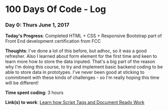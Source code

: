 # 100 Days Of Code - Log

<!--### Day 0: February 30, 2016 (Example 1)
##### (delete me or comment me out)

**Today's Progress**: Fixed CSS, worked on canvas functionality for the app.

**Thoughts:** I really struggled with CSS, but, overall, I feel like I am slowly getting better at it. Canvas is still new for me, but I managed to figure out some basic functionality.

**Link to work:** [Calculator App](http://www.example.com)

### Day 0: February 30, 2016 (Example 2)
##### (delete me or comment me out)

**Today's Progress**: Fixed CSS, worked on canvas functionality for the app.

**Thoughts**: I really struggled with CSS, but, overall, I feel like I am slowly getting better at it. Canvas is still new for me, but I managed to figure out some basic functionality.

**Link(s) to work**: [Calculator App](http://www.example.com)


### Day 1: June 27, Monday

**Today's Progress**: I've gone through many exercises on FreeCodeCamp.

**Thoughts** I've recently started coding, and it's a great feeling when I finally solve an algorithm challenge after a lot of attempts and hours spent.

**Link(s) to work**
1. [Find the Longest Word in a String](https://www.freecodecamp.com/challenges/find-the-longest-word-in-a-string)
2. [Title Case a Sentence](https://www.freecodecamp.com/challenges/title-case-a-sentence)-->

### Day 0: Thurs June 1, 2017

**Today's Progress**: Completed HTML + CSS + Responsive Bootstrap part of Front End development certification from FCC

**Thoughts**: I've done a lot of this before, but adhoc, so it was a good refresher. Also I learned about form element for the first time and keen to learn more how to store the data inputed. That's a big part of the reason why I'm doing this course, to try and implement basic backend coding to be able to store data in prototypes. I've never been good at sticking to commitment with these kinds of challenges - so I'm really hoping this time will be different!

**Time spent coding**: 3 hours

**Link(s) to work**: [Learn how Script Tags and Document Ready Work](https://www.freecodecamp.com/challenges/learn-how-script-tags-and-document-ready-work)
